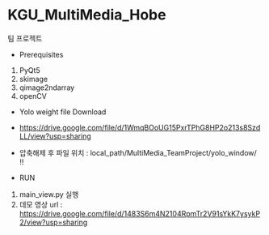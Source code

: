 # KGU_MultiMedia_Hobe
 팀 프로젝트

- Prerequisites
 1. PyQt5
 2. skimage
 3. qimage2ndarray
 4. openCV

- Yolo weight file Download
 - https://drive.google.com/file/d/1WmqBOoUG15PxrTPhG8HP2o213s8SzdLL/view?usp=sharing
 - 압축해제 후 파일 위치 :  local_path/MultiMedia_TeamProject/yolo_window/ !! 

- RUN
 1. main_view.py 실행
 2. 데모 영상
   url : https://drive.google.com/file/d/1483S6m4N2104RpmTr2V91sYkK7ysykP2/view?usp=sharing 
